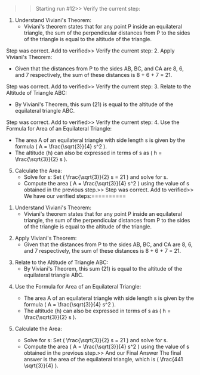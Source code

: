 >> Starting run #12>> 
Verify the current step: 
1. Understand Viviani's Theorem:
   - Viviani's theorem states that for any point P inside an equilateral triangle, the sum of the perpendicular distances from P to the sides of the triangle is equal to the altitude of the triangle.
>> 
Step was correct. Add to verified>> 
Verify the current step: 
2. Apply Viviani's Theorem:
   - Given that the distances from P to the sides AB, BC, and CA are 8, 6, and 7 respectively, the sum of these distances is 8 + 6 + 7 = 21.
>> 
Step was correct. Add to verified>> 
Verify the current step: 
3. Relate to the Altitude of Triangle ABC:
   - By Viviani's Theorem, this sum (21) is equal to the altitude of the equilateral triangle ABC.
>> 
Step was correct. Add to verified>> 
Verify the current step: 
4. Use the Formula for Area of an Equilateral Triangle:
   - The area A of an equilateral triangle with side length s is given by the formula \( A = \frac{\sqrt{3}}{4} s^2 \).
   - The altitude (h) can also be expressed in terms of s as \( h = \frac{\sqrt{3}}{2} s \).

5. Calculate the Area:
   - Solve for s: Set \( \frac{\sqrt{3}}{2} s = 21 \) and solve for s.
   - Compute the area \( A = \frac{\sqrt{3}}{4} s^2 \) using the value of s obtained in the previous step.>> 
Step was correct. Add to verified>> 
We have our verified steps:==========

>> 
1. Understand Viviani's Theorem:
   - Viviani's theorem states that for any point P inside an equilateral triangle, the sum of the perpendicular distances from P to the sides of the triangle is equal to the altitude of the triangle.
>> 
2. Apply Viviani's Theorem:
   - Given that the distances from P to the sides AB, BC, and CA are 8, 6, and 7 respectively, the sum of these distances is 8 + 6 + 7 = 21.
>> 
3. Relate to the Altitude of Triangle ABC:
   - By Viviani's Theorem, this sum (21) is equal to the altitude of the equilateral triangle ABC.
>> 
4. Use the Formula for Area of an Equilateral Triangle:
   - The area A of an equilateral triangle with side length s is given by the formula \( A = \frac{\sqrt{3}}{4} s^2 \).
   - The altitude (h) can also be expressed in terms of s as \( h = \frac{\sqrt{3}}{2} s \).

5. Calculate the Area:
   - Solve for s: Set \( \frac{\sqrt{3}}{2} s = 21 \) and solve for s.
   - Compute the area \( A = \frac{\sqrt{3}}{4} s^2 \) using the value of s obtained in the previous step.>> 
And our Final Answer
The final answer is the area of the equilateral triangle, which is \( \frac{441 \sqrt{3}}{4} \).